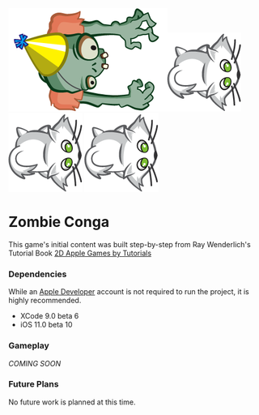 ![Banner](Zombie%20Conga/Assets.xcassets/Characters/zombie1.imageset/zombie1.png)![Banner](Zombie%20Conga/Assets.xcassets/Characters/cat.imageset/cat.png)
![Banner](Zombie%20Conga/Assets.xcassets/Characters/cat.imageset/cat.png)
![Banner](Zombie%20Conga/Assets.xcassets/Characters/cat.imageset/cat.png)

# Zombie Conga
This game's initial content was built step-by-step from Ray Wenderlich's Tutorial Book [2D Apple Games by Tutorials](https://store.raywenderlich.com/products/2d-apple-games-by-tutorials)

### Dependencies

While an [Apple Developer](https://developer.apple.com/) account is not required to run the project, it is highly recommended.

+ XCode 9.0 beta 6
+ iOS 11.0 beta 10

### Gameplay

_COMING SOON_

### Future Plans
No future work is planned at this time.
